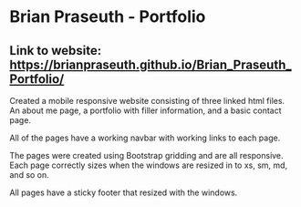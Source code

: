 # Brian Praseuth - Portfolio

## Link to website: https://brianpraseuth.github.io/Brian_Praseuth_Portfolio/

Created a mobile responsive website consisting of three linked html files. An about me page, a portfolio with filler information, and a basic contact page. 

All of the pages have a working navbar with working links to each page.

The pages were created using Bootstrap gridding and are all responsive. Each page correctly sizes when the windows are resized in to xs, sm, md, and so on. 

All pages have a sticky footer that resized with the windows. 
